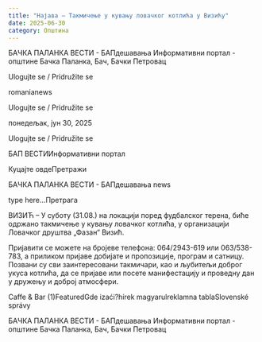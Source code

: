 ```yaml
---
title: "Најава – Такмичење у кувању ловачког котлића у Визићу"
date: 2025-06-30
category: Општина
---
```


БАЧКА ПАЛАНКА ВЕСТИ - БАПдешавања Информативни портал - општине Бачка Паланка, Бач, Бачки Петровац

Ulogujte se / Pridružite se

romanianews

Ulogujte se / Pridružite se

понедељак, јун 30, 2025

Ulogujte se / Pridružite se

БАП ВЕСТИИнформативни портал

Куцајте овдеПретражи

БАЧКА ПАЛАНКА ВЕСТИ - БАПдешавања news

type here...Претрага

ВИЗИЋ – У суботу (31.08.) на локацији поред фудбалског терена, биће одржано такмичење у кувању ловачког котлића, у организацији Ловачког друштва „Фазан“ Визић.

Пријавити се можете на бројеве телефона: 064/2943-619 или 063/538-783, а приликом пријаве добијате и пропозиције, програм и сатницу.
Позвани су сви заинтересовани такмичари, као и љубитељи доброг укуса котлића, да се пријаве или посете манифестацију и проведну дан у дружењу и доброј атмосфери.

Caffe & Bar (1)FeaturedGde izaći?hírek magyarulreklamna tablaSlovenské správy

БАЧКА ПАЛАНКА ВЕСТИ - БАПдешавања Информативни портал - општине Бачка Паланка, Бач, Бачки Петровац
